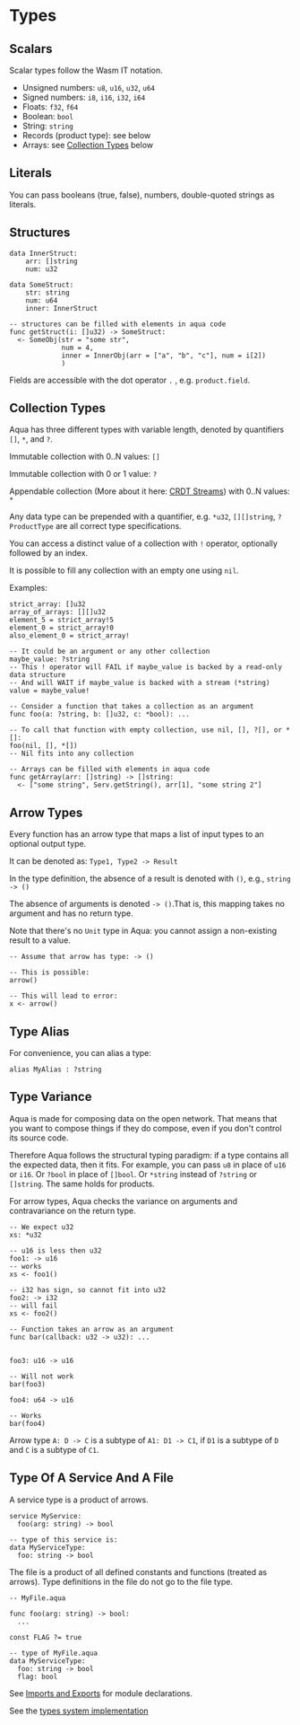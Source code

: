 # Types

## Scalars

Scalar types follow the Wasm IT notation.

* Unsigned numbers: `u8`, `u16`, `u32`, `u64`
* Signed numbers: `i8`, `i16`, `i32`, `i64`
* Floats: `f32`, `f64`
* Boolean: `bool`
* String: `string`
* Records (product type): see below
* Arrays: see [Collection Types](types.md#collection-types) below

## Literals

You can pass booleans (true, false), numbers, double-quoted strings as literals.

## Structures

```aqua
data InnerStruct:
    arr: []string
    num: u32

data SomeStruct:
    str: string
    num: u64
    inner: InnerStruct

-- structures can be filled with elements in aqua code
func getStruct(i: []u32) -> SomeStruct:
  <- SomeObj(str = "some str",
             num = 4,
             inner = InnerObj(arr = ["a", "b", "c"], num = i[2])
             )
```

Fields are accessible with the dot operator `.` , e.g. `product.field`.

## Collection Types

Aqua has three different types with variable length, denoted by quantifiers `[]`, `*`, and `?`.

Immutable collection with 0..N values: `[]`

Immutable collection with 0 or 1 value: `?`

Appendable collection (More about it here: [CRDT Streams](crdt-streams.md)) with 0..N values: `*`

Any data type can be prepended with a quantifier, e.g. `*u32`, `[][]string`, `?ProductType` are all correct type specifications.

You can access a distinct value of a collection with `!` operator, optionally followed by an index.

It is possible to fill any collection with an empty one using `nil`.

Examples:

```aqua
strict_array: []u32
array_of_arrays: [][]u32
element_5 = strict_array!5
element_0 = strict_array!0
also_element_0 = strict_array!

-- It could be an argument or any other collection
maybe_value: ?string
-- This ! operator will FAIL if maybe_value is backed by a read-only data structure
-- And will WAIT if maybe_value is backed with a stream (*string)
value = maybe_value!

-- Consider a function that takes a collection as an argument
func foo(a: ?string, b: []u32, c: *bool): ...

-- To call that function with empty collection, use nil, [], ?[], or *[]:
foo(nil, [], *[])
-- Nil fits into any collection

-- Arrays can be filled with elements in aqua code
func getArray(arr: []string) -> []string:
  <- ["some string", Serv.getString(), arr[1], "some string 2"]
```

## Arrow Types

Every function has an arrow type that maps a list of input types to an optional output type.

It can be denoted as: `Type1, Type2 -> Result`

In the type definition, the absence of a result is denoted with `()`, e.g., `string -> ()`

The absence of arguments is denoted `-> ()`.That is, this mapping takes no argument and has no return type.

Note that there's no `Unit` type in Aqua: you cannot assign a non-existing result to a value.

```aqua
-- Assume that arrow has type: -> ()

-- This is possible:
arrow()

-- This will lead to error:
x <- arrow()
```

## Type Alias

For convenience, you can alias a type:

```aqua
alias MyAlias : ?string
```

## Type Variance

Aqua is made for composing data on the open network. That means that you want to compose things if they do compose, even if you don't control its source code.

Therefore Aqua follows the structural typing paradigm: if a type contains all the expected data, then it fits. For example, you can pass `u8` in place of `u16` or `i16`. Or `?bool` in place of `[]bool`. Or `*string` instead of `?string` or `[]string`. The same holds for products.

For arrow types, Aqua checks the variance on arguments and contravariance on the return type.

```aqua
-- We expect u32
xs: *u32

-- u16 is less then u32
foo1: -> u16
-- works
xs <- foo1()

-- i32 has sign, so cannot fit into u32
foo2: -> i32
-- will fail
xs <- foo2()

-- Function takes an arrow as an argument
func bar(callback: u32 -> u32): ...


foo3: u16 -> u16

-- Will not work
bar(foo3)  

foo4: u64 -> u16

-- Works
bar(foo4)
```

Arrow type `A: D -> C` is a subtype of `A1: D1 -> C1`, if `D1` is a subtype of `D` and `C` is a subtype of `C1`.

## Type Of A Service And A File

A service type is a product of arrows.

```aqua
service MyService:
  foo(arg: string) -> bool

-- type of this service is:
data MyServiceType:
  foo: string -> bool
```

The file is a product of all defined constants and functions (treated as arrows). Type definitions in the file do not go to the file type.

```aqua
-- MyFile.aqua

func foo(arg: string) -> bool:
  ...

const FLAG ?= true  

-- type of MyFile.aqua
data MyServiceType:
  foo: string -> bool
  flag: bool
```

See [Imports and Exports](header/header.md#module) for module declarations.

See the [types system implementation](https://github.com/fluencelabs/aqua/blob/main/types/src/main/scala/aqua/types/Type.scala)

